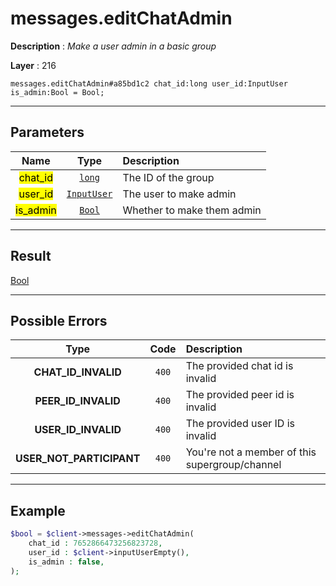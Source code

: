 # messages.editChatAdmin

**Description** : *Make a user admin in a basic group*

**Layer** : 216

```tl
messages.editChatAdmin#a85bd1c2 chat_id:long user_id:InputUser is_admin:Bool = Bool;
```

---

## Parameters

| Name | Type | Description |
| :---: | :---: | :--- |
| <mark>chat_id</mark> | [`long`](type/long) | The ID of the group |
| <mark>user_id</mark> | [`InputUser`](type/InputUser) | The user to make admin |
| <mark>is_admin</mark> | [`Bool`](type/Bool) | Whether to make them admin |

---

## Result

[Bool](type/Bool)

---

## Possible Errors

| Type | Code | Description |
| :---: | :---: | :--- |
| **CHAT_ID_INVALID** | `400` | The provided chat id is invalid |
| **PEER_ID_INVALID** | `400` | The provided peer id is invalid |
| **USER_ID_INVALID** | `400` | The provided user ID is invalid |
| **USER_NOT_PARTICIPANT** | `400` | You're not a member of this supergroup/channel |

---

## Example

```php
$bool = $client->messages->editChatAdmin(
	chat_id : 7652866473256823728,
	user_id : $client->inputUserEmpty(),
	is_admin : false,
);
```